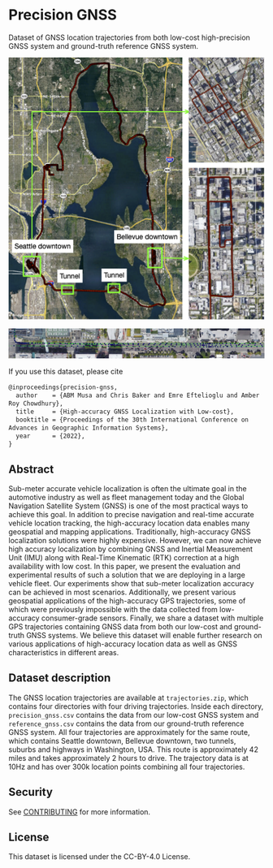 # Precision GNSS
Dataset of GNSS location trajectories from both low-cost high-precision GNSS system and ground-truth reference GNSS system.

![](images/route.png)

![](images/lanes.png)

If you use this dataset, please cite

```
@inproceedings{precision-gnss,
  author    = {ABM Musa and Chris Baker and Emre Eftelioglu and Amber Roy Chowdhury},
  title     = {High-accuracy GNSS Localization with Low-cost},
  booktitle = {Proceedings of the 30th International Conference on Advances in Geographic Information Systems},
  year      = {2022},
}
```

## Abstract
Sub-meter accurate vehicle localization is often the ultimate goal in the automotive industry as well as fleet management today and the Global Navigation Satellite System (GNSS) is one of the most practical ways to achieve this goal. In addition to precise navigation and real-time accurate vehicle location tracking, the high-accuracy location data enables many geospatial and mapping applications. Traditionally, high-accuracy GNSS localization solutions were highly expensive. However, we can now achieve high accuracy localization by combining GNSS and Inertial Measurement Unit (IMU) along with Real-Time Kinematic (RTK) correction at a high availability with low cost. In this paper, we present the evaluation and experimental results of such a solution that we are deploying in a large vehicle fleet. Our experiments show that sub-meter localization accuracy can be achieved in most scenarios. Additionally, we present various geospatial applications of the high-accuracy GPS trajectories, some of which were previously impossible with the data collected from low-accuracy consumer-grade sensors. Finally, we share a dataset with multiple GPS trajectories containing GNSS data from both our low-cost and ground-truth GNSS systems. We believe this dataset will enable further research on various applications of high-accuracy location data as well as GNSS characteristics in different areas. 

## Dataset description
The GNSS location trajectories are available at `trajectories.zip`, which contains four directories with four driving trajectories. Inside each directory, `precision_gnss.csv` contains the data from our low-cost GNSS system and `reference_gnss.csv` contains the data from our ground-truth reference GNSS system. All four trajectories are approximately for the same route, which contains Seattle downtown, Bellevue downtown, two tunnels, suburbs and highways in Washington, USA. This route is approximately 42 miles and takes approximately 2 hours to drive. The trajectory data is at 10Hz and has over 300k location points combining all four trajectories. 



## Security

See [CONTRIBUTING](CONTRIBUTING.md#security-issue-notifications) for more information.

## License

This dataset is licensed under the CC-BY-4.0 License.

